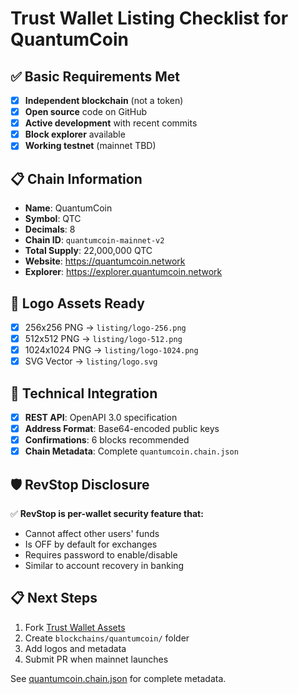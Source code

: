 # Trust Wallet Listing Checklist for QuantumCoin

## ✅ Basic Requirements Met

- [x] **Independent blockchain** (not a token)
- [x] **Open source** code on GitHub  
- [x] **Active development** with recent commits
- [x] **Block explorer** available
- [x] **Working testnet** (mainnet TBD)

## 📋 Chain Information

- **Name**: QuantumCoin
- **Symbol**: QTC  
- **Decimals**: 8
- **Chain ID**: `quantumcoin-mainnet-v2`
- **Total Supply**: 22,000,000 QTC
- **Website**: https://quantumcoin.network
- **Explorer**: https://explorer.quantumcoin.network

## 🎨 Logo Assets Ready

- [x] 256x256 PNG → `listing/logo-256.png`
- [x] 512x512 PNG → `listing/logo-512.png` 
- [x] 1024x1024 PNG → `listing/logo-1024.png`
- [x] SVG Vector → `listing/logo.svg`

## 🔧 Technical Integration

- [x] **REST API**: OpenAPI 3.0 specification
- [x] **Address Format**: Base64-encoded public keys
- [x] **Confirmations**: 6 blocks recommended
- [x] **Chain Metadata**: Complete `quantumcoin.chain.json`

## 🛡️ RevStop Disclosure

✅ **RevStop is per-wallet security feature that:**
- Cannot affect other users' funds
- Is OFF by default for exchanges  
- Requires password to enable/disable
- Similar to account recovery in banking

## 📋 Next Steps

1. Fork [Trust Wallet Assets](https://github.com/trustwallet/assets)
2. Create `blockchains/quantumcoin/` folder
3. Add logos and metadata
4. Submit PR when mainnet launches

See [quantumcoin.chain.json](listing/quantumcoin.chain.json) for complete metadata.

